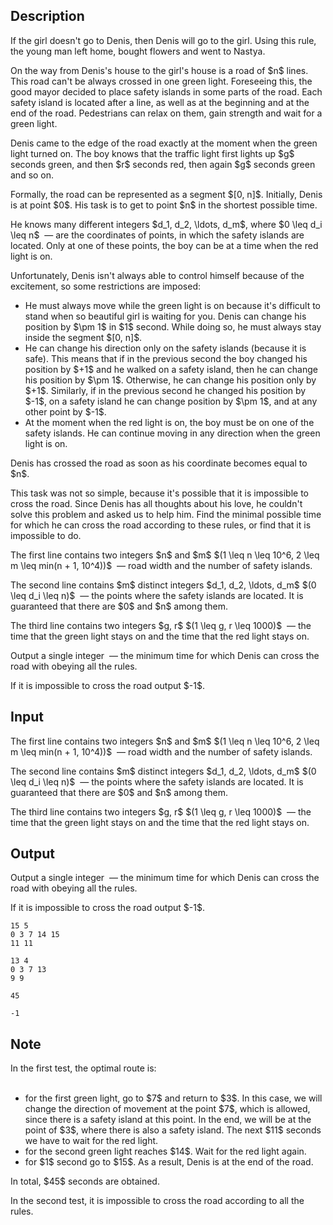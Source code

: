 ## Description

<div><p><span class="tex-font-style-it"> If the girl doesn't go to Denis, then Denis will go to the girl. Using this rule, the young man left home, bought flowers and went to Nastya. </span></p><p>On the way from Denis's house to the girl's house is a road of $n$ lines. This road can't be always crossed in one green light. Foreseeing this, the good mayor decided to place safety islands in some parts of the road. Each safety island is located after a line, as well as at the beginning and at the end of the road. Pedestrians can relax on them, gain strength and wait for a green light.</p><p>Denis came to the edge of the road exactly at the moment when the green light turned on. The boy knows that the traffic light first lights up $g$ seconds green, and then $r$ seconds red, then again $g$ seconds green and so on.</p><p>Formally, the road can be represented as a segment $[0, n]$. Initially, Denis is at point $0$. His task is to get to point $n$ in the shortest possible time.</p><p>He knows many different integers $d_1, d_2, \ldots, d_m$, where $0 \leq d_i \leq n$ &nbsp;— are the coordinates of points, in which the safety islands are located. Only at one of these points, the boy can be at a time when the red light is on.</p><p>Unfortunately, Denis isn't always able to control himself because of the excitement, so some restrictions are imposed:</p><ul> <li> He must always move while the green light is on because it's difficult to stand when so beautiful girl is waiting for you. Denis can change his position by $\pm 1$ in $1$ second. While doing so, he must always stay inside the segment $[0, n]$. </li><li> He can change his direction only on the safety islands (because it is safe). This means that if in the previous second the boy changed his position by $+1$ and he walked on a safety island, then he can change his position by $\pm 1$. Otherwise, he can change his position only by $+1$. Similarly, if in the previous second he changed his position by $-1$, on a safety island he can change position by $\pm 1$, and at any other point by $-1$. </li><li> At the moment when the red light is on, the boy must be on one of the safety islands. He can continue moving in any direction when the green light is on. </li></ul><p>Denis has crossed the road as soon as his coordinate becomes equal to $n$.</p><p>This task was not so simple, because it's possible that it is impossible to cross the road. Since Denis has all thoughts about his love, he couldn't solve this problem and asked us to help him. Find the minimal possible time for which he can cross the road according to these rules, or find that it is impossible to do.</p></div><div class="input-specification"><p>The first line contains two integers $n$ and $m$ $(1 \leq n \leq 10^6, 2 \leq m \leq min(n + 1, 10^4))$ &nbsp;— road width and the number of safety islands.</p><p>The second line contains $m$ distinct integers $d_1, d_2, \ldots, d_m$ $(0 \leq d_i \leq n)$ &nbsp;— the points where the safety islands are located. It is guaranteed that there are $0$ and $n$ among them.</p><p>The third line contains two integers $g, r$ $(1 \leq g, r \leq 1000)$ &nbsp;— the time that the green light stays on and the time that the red light stays on.</p></div><div class="output-specification"><p>Output a single integer &nbsp;— the minimum time for which Denis can cross the road with obeying all the rules.</p><p>If it is impossible to cross the road output $-1$.</p></div>

## Input

<p>The first line contains two integers $n$ and $m$ $(1 \leq n \leq 10^6, 2 \leq m \leq min(n + 1, 10^4))$ &nbsp;— road width and the number of safety islands.</p><p>The second line contains $m$ distinct integers $d_1, d_2, \ldots, d_m$ $(0 \leq d_i \leq n)$ &nbsp;— the points where the safety islands are located. It is guaranteed that there are $0$ and $n$ among them.</p><p>The third line contains two integers $g, r$ $(1 \leq g, r \leq 1000)$ &nbsp;— the time that the green light stays on and the time that the red light stays on.</p>

## Output

<p>Output a single integer &nbsp;— the minimum time for which Denis can cross the road with obeying all the rules.</p><p>If it is impossible to cross the road output $-1$.</p>





```input1
15 5
0 3 7 14 15
11 11
```




```input2
13 4
0 3 7 13
9 9
```




```output1
45
```




```output2
-1
```



## Note

<p>In the first test, the optimal route is: </p><ul> &nbsp;&nbsp;&nbsp;&nbsp;<li> for the first green light, go to $7$ and return to $3$. In this case, we will change the direction of movement at the point $7$, which is allowed, since there is a safety island at this point. In the end, we will be at the point of $3$, where there is also a safety island. The next $11$ seconds we have to wait for the red light. &nbsp;&nbsp;&nbsp;&nbsp;</li><li> for the second green light reaches $14$. Wait for the red light again. &nbsp;&nbsp;&nbsp;&nbsp;</li><li> for $1$ second go to $15$. As a result, Denis is at the end of the road. </li></ul><p>In total, $45$ seconds are obtained.</p><p>In the second test, it is impossible to cross the road according to all the rules.</p>
